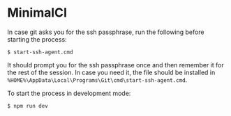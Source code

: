 # MinimalCI

In case git asks you for the ssh passphrase, run the following before starting the process:

    $ start-ssh-agent.cmd

It should prompt you for the ssh passphrase once and then remember it for the rest of the session. In case you need it, the file should be installed in `%HOME%\AppData\Local\Programs\Git\cmd\start-ssh-agent.cmd`.

To start the process in development mode:

    $ npm run dev

